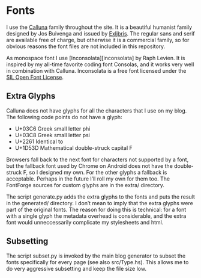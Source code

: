 Fonts
=====

I use the [Calluna][calluna] family throughout the site. It is a beautiful
humanist family designed by Jos Buivenga and issued by [Exljbris][exljbris].
The regular sans and serif are available free of charge, but otherwise it is a
commercial family, so for obvious reasons the font files are not included in
this repository.

As monospace font I use [Inconsolata][inconsolata] by Raph Levien. It is
inspired by my all-time favorite coding font Consolas, and it works very well
in combination with Calluna. Inconsolata is a free font licensed under the
[SIL Open Font License][ofl].

[calluna]:  http://www.exljbris.com/calluna.html
[exljbris]: http://www.exljbris.com
[incons]:   http://levien.com/type/myfonts/inconsolata.html
[ofl]:      http://scripts.sil.org/OFL

Extra Glyphs
------------
Calluna does not have glyphs for all the characters that I use on my blog. The
following code points do not have a glyph:

 - U+03C6 Greek small letter phi
 - U+03C8 Greek small letter psi
 - U+2261 Identical to
 - U+1D53D Mathematical double-struck capital F

Browsers fall back to the next font for characters not supported by a font, but
the fallback font used by Chrome on Android does not have the double-struck F,
so I designed my own. For the other glyphs a fallback is acceptable. Perhaps in
the future I’ll roll my own for them too. The FontForge sources for custom
glyphs are in the extra/ directory.

The script generate.py adds the extra glyphs to the fonts and puts the result in
the generated/ directory. I don’t mean to imply that the extra glyphs were part
of the original fonts. The reason for doing this is technical: for a font with
a single glyph the metadata overhead is considerable, and the extra font would
unneccessarily complicate my stylesheets and html.

Subsetting
----------
The script subset.py is invoked by the main blog generator to subset the fonts
specifically for every page (see also src/Type.hs). This allows me to do very
aggressive subsetting and keep the file size low.
